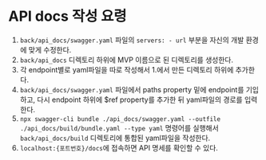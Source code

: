 # API docs 작성 요령
1. ```back/api_docs/swagger.yaml``` 파일의 ```servers: - url``` 부분을 자신의 개발 환경에 맞게 수정한다.
2. ```back/api_docs``` 디렉토리 하위에 MVP 이름으로 된 디렉토리를 생성한다.
3. 각 endpoint별로 yaml파일을 따로 작성해서 1.에서 만든 디렉토리 하위에 추가한다.
4. ```back/api_docs/swagger.yaml``` 파일에서 paths property 밑에 endpoint를 기입하고, 다시 endpoint 하위에 $ref property를 추가한 뒤 yaml파일의 경로를 입력한다.
5. ```npx swagger-cli bundle ./api_docs/swagger.yaml --outfile ./api_docs/build/bundle.yaml --type yaml``` 명령어를 실행해서 ```back/api_docs/build``` 디렉토리에 통합된 yaml파일을 작성한다.
6. ```localhost:{포트번호}/docs```에 접속하면 API 명세를 확인할 수 있다.
